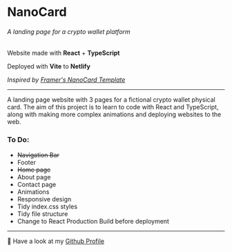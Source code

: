# NanoCard

###### A landing page for a crypto wallet platform

Website made with **React** + **TypeScript**

Deployed with **Vite** to **Netlify**

_Inspired by [Framer's NanoCard Template](https://nanocard.framer.website/)_

---

A landing page website with 3 pages for a fictional crypto wallet physical card.
The aim of this project is to learn to code with React and TypeScript, along with making more complex animations and deploying websites to the web.

### To Do:

- ~~Navigation Bar~~
- Footer
- ~~Home page~~
- About page
- Contact page
- Animations
- Responsive design
- Tidy index.css styles
- Tidy file structure
- Change to React Production Build before deployment

---

🚀 Have a look at my [Github Profile](https://github.com/diogoagostinho)
